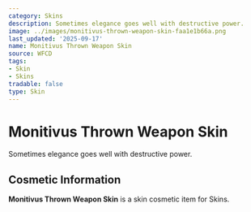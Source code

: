 ```yaml
---
category: Skins
description: Sometimes elegance goes well with destructive power.
image: ../images/monitivus-thrown-weapon-skin-faa1e1b66a.png
last_updated: '2025-09-17'
name: Monitivus Thrown Weapon Skin
source: WFCD
tags:
- Skin
- Skins
tradable: false
type: Skin
---
```


# Monitivus Thrown Weapon Skin

Sometimes elegance goes well with destructive power.

## Cosmetic Information

**Monitivus Thrown Weapon Skin** is a skin cosmetic item for Skins.


